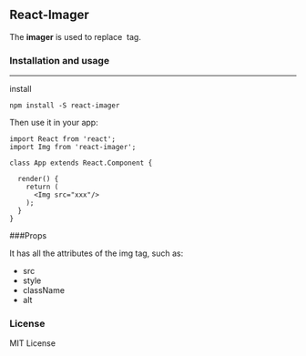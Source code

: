 ## React-Imager

The **imager** is used to replace <img> tag. 


### Installation and usage
---
install

```
npm install -S react-imager
```

Then use it in your app:

```
import React from 'react';
import Img from 'react-imager';

class App extends React.Component {

  render() {
    return (
      <Img src="xxx"/>
    );
  }
}
```

###Props

It has all the attributes of the img tag, such as:
+ src
+ style
+ className
+ alt

### License

MIT License